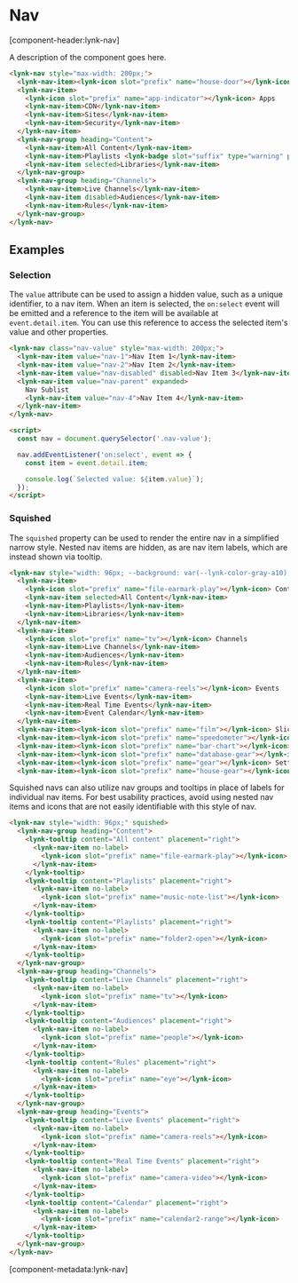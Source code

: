 # Nav

[component-header:lynk-nav]

A description of the component goes here.

```html preview
<lynk-nav style="max-width: 200px;">
  <lynk-nav-item><lynk-icon slot="prefix" name="house-door"></lynk-icon> Home</lynk-nav-item>
  <lynk-nav-item>
    <lynk-icon slot="prefix" name="app-indicator"></lynk-icon> Apps
    <lynk-nav-item>CDN</lynk-nav-item>
    <lynk-nav-item>Sites</lynk-nav-item>
    <lynk-nav-item>Security</lynk-nav-item>
  </lynk-nav-item>
  <lynk-nav-group heading="Content">
    <lynk-nav-item>All Content</lynk-nav-item>
    <lynk-nav-item>Playlists <lynk-badge slot="suffix" type="warning" pulse>New</lynk-badge></lynk-nav-item>
    <lynk-nav-item selected>Libraries</lynk-nav-item>
  </lynk-nav-group>
  <lynk-nav-group heading="Channels">
    <lynk-nav-item>Live Channels</lynk-nav-item>
    <lynk-nav-item disabled>Audiences</lynk-nav-item>
    <lynk-nav-item>Rules</lynk-nav-item>
  </lynk-nav-group>
</lynk-nav>
```

## Examples

### Selection

The `value` attribute can be used to assign a hidden value, such as a unique identifier, to a nav item. When an item is selected, the `on:select` event will be emitted and a reference to the item will be available at `event.detail.item`. You can use this reference to access the selected item's value and other properties.

```html preview
<lynk-nav class="nav-value" style="max-width: 200px;">
  <lynk-nav-item value="nav-1">Nav Item 1</lynk-nav-item>
  <lynk-nav-item value="nav-2">Nav Item 2</lynk-nav-item>
  <lynk-nav-item value="nav-disabled" disabled>Nav Item 3</lynk-nav-item>
  <lynk-nav-item value="nav-parent" expanded>
    Nav Sublist
    <lynk-nav-item value="nav-4">Nav Item 4</lynk-nav-item>
  </lynk-nav-item>
</lynk-nav>

<script>
  const nav = document.querySelector('.nav-value');

  nav.addEventListener('on:select', event => {
    const item = event.detail.item;

    console.log(`Selected value: ${item.value}`);
  });
</script>
```

### Squished

The `squished` property can be used to render the entire nav in a simplified narrow style. Nested nav items are hidden, as are nav item labels, which are instead shown via  tooltip.

```html preview
<lynk-nav style="width: 96px; --background: var(--lynk-color-gray-a10); --padding: var(--lynk-spacing-x-small);" squished>
  <lynk-nav-item>
    <lynk-icon slot="prefix" name="file-earmark-play"></lynk-icon> Content
    <lynk-nav-item selected>All Content</lynk-nav-item>
    <lynk-nav-item>Playlists</lynk-nav-item>
    <lynk-nav-item>Libraries</lynk-nav-item>
  </lynk-nav-item>
  <lynk-nav-item>
    <lynk-icon slot="prefix" name="tv"></lynk-icon> Channels
    <lynk-nav-item>Live Channels</lynk-nav-item>
    <lynk-nav-item>Audiences</lynk-nav-item>
    <lynk-nav-item>Rules</lynk-nav-item>
  </lynk-nav-item>
  <lynk-nav-item>
    <lynk-icon slot="prefix" name="camera-reels"></lynk-icon> Events
    <lynk-nav-item>Live Events</lynk-nav-item>
    <lynk-nav-item>Real Time Events</lynk-nav-item>
    <lynk-nav-item>Event Calendar</lynk-nav-item>
  </lynk-nav-item>
  <lynk-nav-item><lynk-icon slot="prefix" name="film"></lynk-icon> Slicers</lynk-nav-item>
  <lynk-nav-item><lynk-icon slot="prefix" name="speedometer"></lynk-icon> Monitoring</lynk-nav-item>
  <lynk-nav-item><lynk-icon slot="prefix" name="bar-chart"></lynk-icon> Analytics</lynk-nav-item>
  <lynk-nav-item><lynk-icon slot="prefix" name="database-gear"></lynk-icon> Ad Server Debug</lynk-nav-item>
  <lynk-nav-item><lynk-icon slot="prefix" name="gear"></lynk-icon> Settings</lynk-nav-item>
  <lynk-nav-item><lynk-icon slot="prefix" name="house-gear"></lynk-icon> Admin</lynk-nav-item>
```

Squished navs can also utilize nav groups and tooltips in place of labels for individual nav items. For best usability practices, avoid using nested nav items and icons that are not easily identifiable with this style of nav.

```html preview
<lynk-nav style="width: 96px;" squished>
  <lynk-nav-group heading="Content">
    <lynk-tooltip content="All content" placement="right">
      <lynk-nav-item no-label>
        <lynk-icon slot="prefix" name="file-earmark-play"></lynk-icon>
      </lynk-nav-item>
    </lynk-tooltip>
    <lynk-tooltip content="Playlists" placement="right">
      <lynk-nav-item no-label>
        <lynk-icon slot="prefix" name="music-note-list"></lynk-icon>
      </lynk-nav-item>
    </lynk-tooltip>
    <lynk-tooltip content="Playlists" placement="right">
      <lynk-nav-item no-label>
        <lynk-icon slot="prefix" name="folder2-open"></lynk-icon>
      </lynk-nav-item>
    </lynk-tooltip>
  </lynk-nav-group>
  <lynk-nav-group heading="Channels">
    <lynk-tooltip content="Live Channels" placement="right">
      <lynk-nav-item no-label>
        <lynk-icon slot="prefix" name="tv"></lynk-icon>
      </lynk-nav-item>
    </lynk-tooltip>
    <lynk-tooltip content="Audiences" placement="right">
      <lynk-nav-item no-label>
        <lynk-icon slot="prefix" name="people"></lynk-icon>
      </lynk-nav-item>
    </lynk-tooltip>
    <lynk-tooltip content="Rules" placement="right">
      <lynk-nav-item no-label>
        <lynk-icon slot="prefix" name="eye"></lynk-icon>
      </lynk-nav-item>
    </lynk-tooltip>
  </lynk-nav-group>
  <lynk-nav-group heading="Events">
    <lynk-tooltip content="Live Events" placement="right">
      <lynk-nav-item no-label>
        <lynk-icon slot="prefix" name="camera-reels"></lynk-icon>
      </lynk-nav-item>
    </lynk-tooltip>
    <lynk-tooltip content="Real Time Events" placement="right">
      <lynk-nav-item no-label>
        <lynk-icon slot="prefix" name="camera-video"></lynk-icon>
      </lynk-nav-item>
    </lynk-tooltip>
    <lynk-tooltip content="Calendar" placement="right">
      <lynk-nav-item no-label>
        <lynk-icon slot="prefix" name="calendar2-range"></lynk-icon>
      </lynk-nav-item>
    </lynk-tooltip>
  </lynk-nav-group>
</lynk-nav>
```


[component-metadata:lynk-nav]
